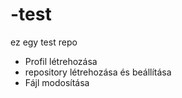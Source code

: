 # -test
ez egy test repo
- Profil létrehozása
- repository létrehozása és beállítása 
- Fájl modosítása
